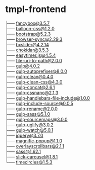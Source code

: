 # tmpl-frontend
├── fancybox@3.5.7<br>
├── balloon-css@1.2.0<br>
├── bootstrap@5.2.3<br>
├── browser-sync@2.29.3<br>
├── bxslider@4.2.14<br>
├── chokidar@3.5.3<br>
├── easytimer.js@4.5.4<br>
├── file-uri-to-path@2.0.0<br>
├── gulp@4.0.2<br>
├── gulp-autoprefixer@8.0.0<br>
├── gulp-clean@0.4.0<br>
├── gulp-clean-css@4.3.0<br>
├── gulp-concat@2.6.1<br>
├── gulp-cssnano@2.1.3<br>
├── gulp-handlebars-file-include@1.0.0<br>
├── gulp-include-source@0.0.5<br>
├── gulp-rename@2.0.0<br>
├── gulp-sass@5.1.0<br>
├── gulp-sourcemaps@3.0.0<br>
├── gulp-uglify@3.0.2<br>
├── gulp-watch@5.0.1<br>
├── jquery@3.7.0<br>
├── magnific-popup@1.1.0<br>
├── overlayscrollbars@2.1.1<br>
├── sass@1.62.1<br>
├── slick-carousel@1.8.1<br>
└── timecircles@1.5.3